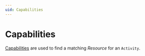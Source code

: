 ```yaml
---
uid: Capabilities
---
```

# Capabilities

[Capabilities](xref:Marvin.AbstractionLayer.Capabilities.ICapabilities) are used to find a matching *Resource* for an `Activity`.